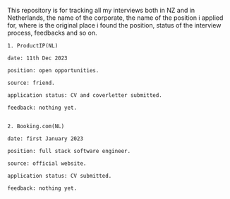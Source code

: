 This repository is for tracking all my interviews
both in NZ and in Netherlands, the name of the
corporate, the name of the position i applied
for, where is the original place i found the
position, status of the interview process,
feedbacks and so on.

    1. ProductIP(NL)

    date: 11th Dec 2023

    position: open opportunities.

    source: friend.

    application status: CV and coverletter submitted.

    feedback: nothing yet.


    2. Booking.com(NL)

    date: first January 2023

    position: full stack software engineer.

    source: official website.

    application status: CV submitted.

    feedback: nothing yet.
